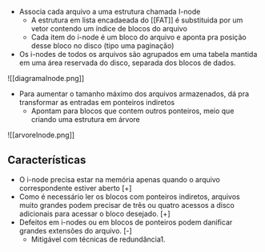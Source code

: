 - Associa cada arquivo a uma estrutura chamada I-node
	- A estrutura em lista encadaeada do [[FAT]] é substituida por um vetor contendo um índice de blocos do arquivo
	- Cada item do i-node é um bloco do arquivo e aponta pra posição desse bloco no disco (tipo uma paginação)
- Os i-nodes de todos os arquivos são agrupados em uma tabela mantida em uma área reservada do disco, separada dos blocos de dados.

![[diagramaInode.png]]

- Para aumentar o tamanho máximo dos arquivos armazenados, dá pra transformar as entradas em ponteiros indiretos
	- Apontam para blocos que contem outros ponteiros, meio que criando uma estrutura em árvore
 
![[arvoreInode.png]]

## Características
- O i-node precisa estar na memória apenas quando o arquivo correspondente estiver aberto [+]
- Como é necessário ler os blocos com ponteiros indiretos, arquivos muito grandes podem precisar de três ou quatro acessos a disco adicionais para acessar o bloco desejado. [+]
- Defeitos em i-nodes ou em blocos de ponteiros podem danificar grandes extensões do arquivo. [-]
	- Mitigável com técnicas de redundância1.
